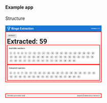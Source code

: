#### Example app

Structure

<img alt="Example app" width="60%" src="slides/vuex/images/02-app-structure.png">


<aside class="notes">
</aside>
